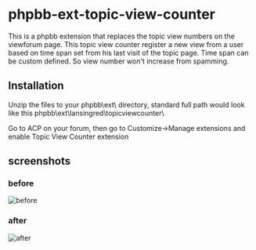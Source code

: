 # phpbb-ext-topic-view-counter
This is a phpbb extension that replaces the topic view numbers on the viewforum page. 
This topic view counter register a new view from a user based on time span set from his last visit of the topic page. Time span can be custom defined. So view number won't increase from spamming.

## Installation

Unzip the files to your phpbb\ext\ directory, standard full path would look like this phpbb\ext\lansingred\topicviewcounter\

Go to ACP on your forum, then go to Customize->Manage extensions and enable Topic View Counter extension

## screenshots
### before
![before](https://user-images.githubusercontent.com/10624724/53447957-51d8cc00-39e4-11e9-84fa-a3d43cdeda3a.jpg)

### after
![after](https://user-images.githubusercontent.com/10624724/53447992-674df600-39e4-11e9-8eee-e85c63382a0b.jpg)
